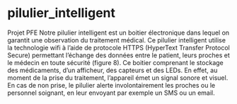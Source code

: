 # pilulier_intelligent
Projet PFE
Notre pilulier intelligent est un boitier électronique dans lequel on garantit une 
observation du traitement médical. Ce pilulier intelligent utilise la technologie wifi à l’aide de 
protocole HTTPS (HyperText Transfer Protocol Secure) permettant l’échange des données 
entre le patient, leurs proches et le médecin en toute sécurité (figure 8). Ce boitier comprenant 
le stockage des médicaments, d’un afficheur, des capteurs et des LEDs. En effet, au moment 
de la prise du traitement, l’appareil émet un signal sonore et visuel. En cas de non prise, le
pilulier alerte involontairement les proches ou le personnel soignant, en leur envoyant par
exemple un SMS ou un email.
